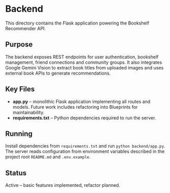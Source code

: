 # Backend

This directory contains the Flask application powering the Bookshelf Recommender API.

## Purpose
The backend exposes REST endpoints for user authentication, bookshelf management, friend connections and community groups. It also integrates Google Gemini Vision to extract book titles from uploaded images and uses external book APIs to generate recommendations.

## Key Files
- **app.py** – monolithic Flask application implementing all routes and models. Future work includes refactoring into Blueprints for maintainability.
- **requirements.txt** – Python dependencies required to run the server.

## Running
Install dependencies from `requirements.txt` and run `python backend/app.py`. The server reads configuration from environment variables described in the project root `README.md` and `.env.example`.

## Status
Active – basic features implemented, refactor planned.
